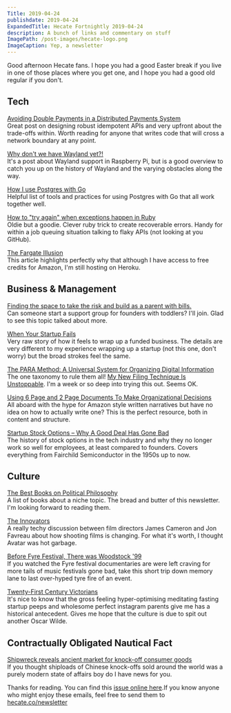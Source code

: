 ```yaml
---
Title: 2019-04-24
publishdate: 2019-04-24
ExpandedTitle: Hecate Fortnightly 2019-04-24
description: A bunch of links and commentary on stuff
ImagePath: /post-images/hecate-logo.png
ImageCaption: Yep, a newsletter
---
```

Good afternoon Hecate fans. I hope you had a good Easter break if you live in one of those places where you get one, and I hope you had a good old regular if you don't.

## Tech

[Avoiding Double Payments in a Distributed Payments System](https://medium.com/airbnb-engineering/avoiding-double-payments-in-a-distributed-payments-system-2981f6b070bb)<br>
Great post on designing robust idempotent APIs and very upfront about the trade-offs within. Worth reading for anyone that writes code that will cross a network boundary at any point.

[Why don't we have Wayland yet?!](https://joshondesign.com/2018/03/26/linux_graphics_state)<br>
It's a post about Wayland support in Raspberry Pi, but is a good overview to catch you up on the history of Wayland and the varying obstacles along the way.

[How I use Postgres with Go](https://jbrandhorst.com/post/postgres/)<br>
Helpful list of tools and practices for using Postgres with Go that all work together well.

[How to "try again" when exceptions happen in Ruby](https://www.honeybadger.io/blog/how-to-try-again-when-exceptions-happen-in-ruby/)<br>
Oldie but a goodie. Clever ruby trick to create recoverable errors. Handy for within a job queuing situation talking to flaky APIs (not looking at you GitHub).

[The Fargate Illusion](http://leebriggs.co.uk/blog/2019/04/13/the-fargate-illusion.html)<br>
This article highlights perfectly why that although I have access to free credits for Amazon, I'm still hosting on Heroku.

## Business & Management

[Finding the space to take the risk and build as a parent with bills.](http://avnipatelthompson.com/2019/04/17/finding-the-space-to-take-the-risk-and-build-as-a-parent-with-bills/)<br>
Can someone start a support group for founders with toddlers? I'll join. Glad to see this topic talked about more.

[When Your Startup Fails](https://medium.com/@jaspernathaniel/when-your-startup-fails-f2ed946c43ad)<br>
Very raw story of how it feels to wrap up a funded business. The details are very different to my experience wrapping up a startup (not this one, don't worry) but the broad strokes feel the same.

[The PARA Method: A Universal System for Organizing Digital Information](https://praxis.fortelabs.co/the-p-a-r-a-method-a-universal-system-for-organizing-digital-information-75a9da8bfb37/)<br>
The one taxonomy to rule them all! [My New Filing Technique Is Unstoppable](http://www.mnftiu.cc/category/filing/). I'm a week or so deep into trying this out. Seems OK.

[Using 6 Page and 2 Page Documents To Make Organizational Decisions](https://medium.com/@inowland/using-6-page-and-2-page-documents-to-make-organizational-decisions-3216badde909)<br>
All aboard with the hype for Amazon style written narratives but have no idea on how to actually write one? This is the perfect resource, both in content and structure.

[Startup Stock Options – Why A Good Deal Has Gone Bad](https://steveblank.com/2019/04/10/startup-stock-options-why-a-good-deal-has-gone-bad/)<br>
The history of stock options in the tech industry and why they no longer work so well for employees, at least compared to founders. Covers everything from Fairchild Semiconductor in the 1950s up to now.

## Culture

[The Best Books on Political Philosophy](https://fivebooks.com/best-books/political-philosophy-jonathan-wolff/)<br>
A list of books about a niche topic. The bread and butter of this newsletter. I'm looking forward to reading them.

[The Innovators](https://www.dga.org/Craft/DGAQ/All-Articles/1902-Spring-2019/Cameron-Favreau-Innovators.aspx)<br>
A really techy discussion between film directors James Cameron and Jon Favreau about how shooting films is changing. For what it's worth, I thought Avatar was hot garbage.

[Before Fyre Festival, There was Woodstock '99](https://www.interviewmagazine.com/culture/an-oral-history-of-woodstock-99)<br>
If you watched the Fyre festival documentaries are were left craving for more tails of music festivals gone bad, take this short trip down memory lane to last over-hyped tyre fire of an event.

[Twenty-First Century Victorians](https://www.jacobinmag.com/2016/10/victorian-values-fitness-organic-wealth-parenthood/)<br>
It's nice to know that the gross feeling hyper-optimising meditating fasting startup peeps and wholesome perfect instagram parents give me has a historical antecedent. Gives me hope that the culture is due to spit out another Oscar Wilde.

## Contractually Obligated Nautical Fact

[Shipwreck reveals ancient market for knock-off consumer goods](https://arstechnica.com/science/2019/02/shipwreck-reveals-ancient-market-for-knock-off-consumer-goods/)<br>
If you thought shiploads of Chinese knock-offs sold around the world was a purely modern state of affairs boy do I have news for you.

Thanks for reading. You can find this [issue online here](https://hecate.co/newsletter/2019-04-24).If you know anyone who might enjoy these emails, feel free to send them to [hecate.co/newsletter](https://hecate.co/newsletter/)

